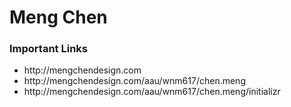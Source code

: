 <h1>Meng Chen</h1>
<h3>Important Links</h3>
<ul>
  <li>http://mengchendesign.com </li>
  <li>http://mengchendesign.com/aau/wnm617/chen.meng</li>
  <li>http://mengchendesign.com/aau/wnm617/chen.meng/initializr</li>
</ul>
